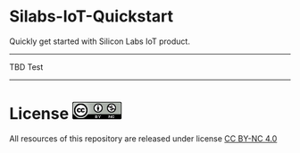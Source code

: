 # Silabs-IoT-Quickstart
Quickly get started with Silicon Labs IoT product.

--------------------------------------

TBD  Test

--------------------------------------


# License ![license](images/license.png)
All resources of this repository are released under license [CC BY-NC 4.0](https://creativecommons.org/licenses/by-nc/4.0/)
